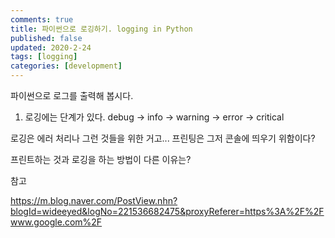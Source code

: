 ```yaml
---
comments: true
title: 파이썬으로 로깅하기. logging in Python
published: false
updated: 2020-2-24
tags: [logging]
categories: [development]
---
```


파이썬으로 로그를 출력해 봅시다.



1) 로깅에는 단계가 있다. debug -> info -> warning -> error -> critical











로깅은 에러 처리나 그런 것들을 위한 거고... 프린팅은 그저 콘솔에 띄우기 위함이다?





프린트하는 것과 로깅을 하는 방법이 다른 이유는?







참고

https://m.blog.naver.com/PostView.nhn?blogId=wideeyed&logNo=221536682475&proxyReferer=https%3A%2F%2Fwww.google.com%2F





